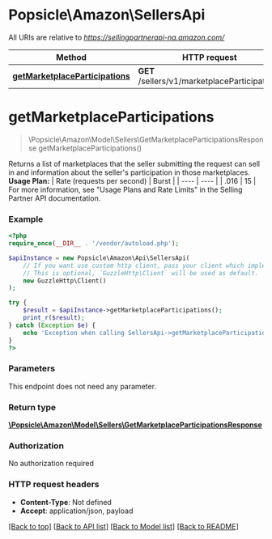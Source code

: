 # Popsicle\Amazon\SellersApi

All URIs are relative to *https://sellingpartnerapi-na.amazon.com/*

Method | HTTP request | Description
------------- | ------------- | -------------
[**getMarketplaceParticipations**](SellersApi.md#getmarketplaceparticipations) | **GET** /sellers/v1/marketplaceParticipations | 

# **getMarketplaceParticipations**
> \Popsicle\Amazon\Model\Sellers\GetMarketplaceParticipationsResponse getMarketplaceParticipations()



Returns a list of marketplaces that the seller submitting the request can sell in and information about the seller's participation in those marketplaces.  **Usage Plan:**  | Rate (requests per second) | Burst | | ---- | ---- | | .016 | 15 |  For more information, see \"Usage Plans and Rate Limits\" in the Selling Partner API documentation.

### Example
```php
<?php
require_once(__DIR__ . '/vendor/autoload.php');

$apiInstance = new Popsicle\Amazon\Api\SellersApi(
    // If you want use custom http client, pass your client which implements `GuzzleHttp\ClientInterface`.
    // This is optional, `GuzzleHttp\Client` will be used as default.
    new GuzzleHttp\Client()
);

try {
    $result = $apiInstance->getMarketplaceParticipations();
    print_r($result);
} catch (Exception $e) {
    echo 'Exception when calling SellersApi->getMarketplaceParticipations: ', $e->getMessage(), PHP_EOL;
}
?>
```

### Parameters
This endpoint does not need any parameter.

### Return type

[**\Popsicle\Amazon\Model\Sellers\GetMarketplaceParticipationsResponse**](../Model/GetMarketplaceParticipationsResponse.md)

### Authorization

No authorization required

### HTTP request headers

 - **Content-Type**: Not defined
 - **Accept**: application/json, payload

[[Back to top]](#) [[Back to API list]](../../README.md#documentation-for-api-endpoints) [[Back to Model list]](../../README.md#documentation-for-models) [[Back to README]](../../README.md)

